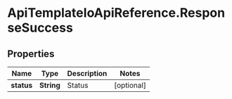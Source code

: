 # ApiTemplateIoApiReference.ResponseSuccess

## Properties

Name | Type | Description | Notes
------------ | ------------- | ------------- | -------------
**status** | **String** | Status | [optional] 


